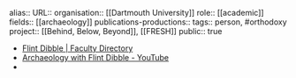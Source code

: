alias::
URL::
organisation:: [[Dartmouth University]] 
role:: [[academic]] 
fields:: [[archaeology]] 
publications-productions:: 
tags:: person, #orthodoxy 
project:: [[Behind, Below, Beyond]], [[FRESH]] 
public:: true

- [Flint Dibble | Faculty Directory](https://faculty-directory.dartmouth.edu/flint-dibble)
- [Archaeology with Flint Dibble - YouTube](https://www.youtube.com/c/flintdibble)
-